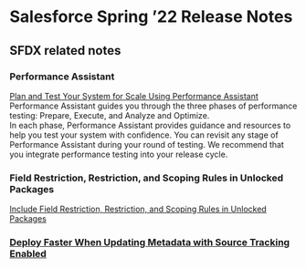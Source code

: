 # Salesforce Spring ’22 Release Notes

## SFDX related notes

### Performance Assistant
[Plan and Test Your System for Scale Using Performance Assistant](https://help.salesforce.com/s/articleView?id=release-notes.rn_sfdx_tools_performance_assistant.htm&type=5&release=236)
Performance Assistant guides you through the three phases of performance testing: Prepare, Execute, and Analyze and Optimize.  
In each phase, Performance Assistant provides guidance and resources to help you test your system with confidence. You can revisit any stage of Performance Assistant during your round of testing. We recommend that you integrate performance testing into your release cycle.  

### Field Restriction, Restriction, and Scoping Rules in Unlocked Packages
[Include Field Restriction, Restriction, and Scoping Rules in Unlocked Packages](https://help.salesforce.com/s/articleView?id=release-notes.rn_sfdx_packaging_rules_in_unlocked_packages.htm&type=5&release=236)

### [Deploy Faster When Updating Metadata with Source Tracking Enabled](https://help.salesforce.com/s/articleView?id=release-notes.rn_api_meta_deploy_improvement.htm&type=5&release=236)

